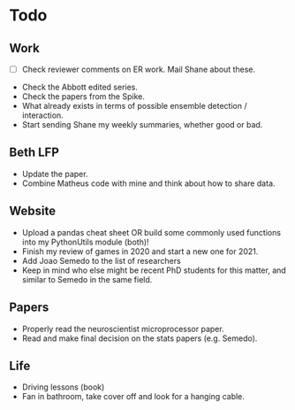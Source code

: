 # Todo

## Work

- [ ] Check reviewer comments on ER work. Mail Shane about these.
- Check the Abbott edited series.
- Check the papers from the Spike.
- What already exists in terms of possible ensemble detection / interaction.
- Start sending Shane my weekly summaries, whether good or bad.

## Beth LFP

- Update the paper.
- Combine Matheus code with mine and think about how to share data.

## Website

- Upload a pandas cheat sheet OR build some commonly used functions into my PythonUtils module (both)!
- Finish my review of games in 2020 and start a new one for 2021.
- Add Joao Semedo to the list of researchers
- Keep in mind who else might be recent PhD students for this matter, and similar to Semedo in the same field.

## Papers

- Properly read the neuroscientist microprocessor paper.
- Read and make final decision on the stats papers (e.g. Semedo).

## Life

- Driving lessons (book)
- Fan in bathroom, take cover off and look for a hanging cable.